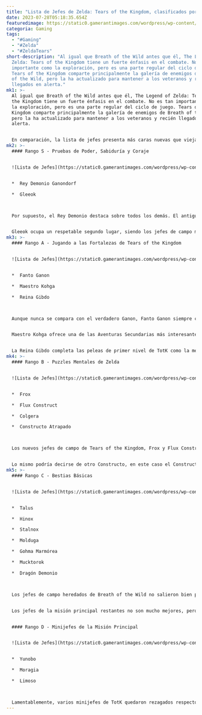 ```yaml
---
title: "Lista de Jefes de Zelda: Tears of the Kingdom, clasificados por nivel."
date: 2023-07-28T05:18:35.654Z
featuredimage: https://static0.gamerantimages.com/wordpress/wp-content/uploads/2023/07/the-legend-of-zelda-tears-of-the-kingdom-boss-tier-list.jpg?q=50&fit=contain&w=1140&h=&dpr=1.5
categoria: Gaming
tags:
  - "#Gaming"
  - "#Zelda"
  - "#ZeldaTears"
short-description: "Al igual que Breath of the Wild antes que él, The Legend of
  Zelda: Tears of the Kingdom tiene un fuerte énfasis en el combate. No es tan
  importante como la exploración, pero es una parte regular del ciclo de juego.
  Tears of the Kingdom comparte principalmente la galería de enemigos de Breath
  of the Wild, pero la ha actualizado para mantener a los veteranos y recién
  llegados en alerta."
mk1: >-
  Al igual que Breath of the Wild antes que él, The Legend of Zelda: Tears of
  the Kingdom tiene un fuerte énfasis en el combate. No es tan importante como
  la exploración, pero es una parte regular del ciclo de juego. Tears of the
  Kingdom comparte principalmente la galería de enemigos de Breath of the Wild,
  pero la ha actualizado para mantener a los veteranos y recién llegados en
  alerta.


  En comparación, la lista de jefes presenta más caras nuevas que viejas. Tears of the Kingdom hereda todos los jefes de campo de Breath of the Wild, al mismo tiempo que introduce varios nuevos de diferentes tipos. Hay mucha diversidad en las grandes peleas de Tears of the Kingdom, especialmente porque se han incorporado elementos de puzles de combate de títulos anteriores de Zelda. Lo impresionantes que son es otra cuestión, pero al menos los momentos destacados pueden ser mejores que cualquier cosa en Breath of the Wild.
mk2: >-
  #### Rango S - Pruebas de Poder, Sabiduría y Coraje


  ![Lista de Jefes](https://static0.gamerantimages.com/wordpress/wp-content/uploads/2023/06/collage-maker-06-jun-2023-09-07-pm-3053.jpg?q=50&fit=crop&w=1500&dpr=1.5 "Lista de Jefes")


  *  Rey Demonio Ganondorf

  *  Gleeok



  Por supuesto, el Rey Demonio destaca sobre todos los demás. El antiguo jefe Gerudo tiene cambios de armas, una barra de salud doble, una Gloom avanzada que destruye permanentemente Contenedores de Corazones y muchos otros trucos. Para rematar, Ganondorf es el único oponente que utiliza el Flurry Rush de Link en su contra. Todo esto se combina para crear una de las mejores representaciones de Ganondorf, y una pelea final muy memorable a cualquier nivel de habilidad.


  Gleeok ocupa un respetable segundo lugar, siendo los jefes de campo más difíciles y satisfactorios en TotK. Los Rey Gleeok son los más duros gracias a la fusión de los poderes de fuego, hielo y eléctricos de las otras tres variantes. Todos los Gleeok tienen fases dos basadas en puzles, que piden al jugador que utilice sus propios ataques contra ellos. Estos dragones de Zelda clásico ofrecen combates interesantes y poco comunes, aunque solo los expertos deberían atreverse a enfrentarlos.
mk3: >-
  #### Rango A - Jugando a las Fortalezas de Tears of the Kingdom


  ![Lista de Jefes](https://static0.gamerantimages.com/wordpress/wp-content/uploads/2023/07/zelda-totk-kohga-zonai.jpg?q=50&fit=crop&w=1500&dpr=1.5 "Lista de Jefes")


  *  Fanto Ganon

  *  Maestro Kohga

  *  Reina Gibdo



  Aunque nunca se compara con el verdadero Ganon, Fanto Ganon siempre crea tensión. Su variante en solitario está precedida por las Manos de Gloom, los sustitutos que generan nervios en lugar de los Guardianes de BotW. Por sí solas, estas manos ofrecen encuentros lo suficientemente dinámicos antes de que Fanto Ganon aparezca como un oponente humano inevitable. La variante de la misión principal aumenta el número de Ganon, cubriendo su enfoque repetitivo con pura caos. Sin embargo, son las Manos de Gloom las que realmente enfatizan la amenaza de este jefe clásico de Zelda.


  Maestro Kohga ofrece una de las Aventuras Secundarias más interesantes de TotK, mostrando el potencial de las construcciones de vehículos de los Zonai. Algunas son más impresionantes que otras, pero la cantidad de variedad en los encuentros con Kohga, combinada con un final inesperado usando una Constructo Atrapado modificado, lo convierte en un líder del clan Yiga inmensamente entretenido. Las peleas de Kohga no son las mejores, pero muestran la versatilidad del Ultrahand de Tears of the Kingdom como ninguna otra.


  La Reina Gibdo completa las peleas de primer nivel de TotK como la mejor jefa de Templo. A pesar de tener a su disposición tanto la luz como el rayo para contrarrestar la resistencia al daño de los Gibdos, los Gibdos que enjambren constantemente y los propios ataques de la Reina requieren un pensamiento rápido para superarlos. En general, la Reina Gibdo representa una fuerte fusión entre el diseño típico de jefes de Zelda y las peleas más dinámicas introducidas por los Blight Ganon de Breath of the Wild.
mk4: >-
  #### Rango B - Puzzles Mentales de Zelda


  ![Lista de Jefes](https://static0.gamerantimages.com/wordpress/wp-content/uploads/2023/07/loz-totk-colgera-1-1.jpg?q=50&fit=crop&w=1500&dpr=1.5 "Lista de Jefes")


  *  Frox

  *  Flux Construct

  *  Colgera

  *  Constructo Atrapado



  Los nuevos jefes de campo de Tears of the Kingdom, Frox y Flux Construct, son ejercicios satisfactorios de las mecánicas del juego. Un Frox que carga desde la oscuridad de las Profundidades puede asustar a los nuevos jugadores, pero con suficientes explosivos y armas contundentes, se convierten en excelentes objetivos para obtener recursos. Los Flux Constructs son una serie de puzles de brazos de fuerza, y los Constructos de mayor nivel ofrecen múltiples soluciones para jugadores creativos. Gracias a los buenos botines, estos seguirán siendo divertidos, aunque repetitivos, durante todo el tiempo de juego de Tears of the Kingdom.


  Lo mismo podría decirse de otro Constructo, en este caso el Constructo Atrapado. Es una decepción después de la preparación para el Templo del Espíritu, ya que es solo una pelea de boxeo simple que se puede resolver fácilmente con los Cañones Zonai, pero su estética hace que sea un espectáculo fantástico. Si bien no es un duelo de gigantes robóticos, el jefe del Templo del Viento, Colgera, tiene un sentido de estilo similar. La pelea es fácil, pero su gran escala combinada con la satisfactoria movilidad aérea de Tears of the Kingdom hace que la bestia gigante sea una excelente manera de mostrarse en lo alto del cielo.
mk5: >-
  #### Rango C - Bestias Básicas


  ![Lista de Jefes](https://static0.gamerantimages.com/wordpress/wp-content/uploads/2023/07/the-legend-of-zelda-tears-of-the-kingdom-totk-stone-battle-talus-upscaled.jpg?q=50&fit=crop&w=1500&dpr=1.5 "Lista de Jefes")


  *  Talus

  *  Hinox

  *  Stalnox

  *  Molduga

  *  Gohma Marmórea

  *  Mucktorok

  *  Dragón Demonio



  Los jefes de campo heredados de Breath of the Wild no salieron bien parados. Los Talus de Batalla simplemente tienen más interactividad Ascend que sus versiones anteriores, lo que sigue siendo más características nuevas que pueden reclamar los Hinox y Stalnox. Las Moldugas fueron especialmente afectadas en la transición del juego, ya que la falta de bombas gratuitas y la colocación irregular de plataformas pueden hacer que estos habitantes del desierto sean francamente frustrantes.


  Los jefes de la misión principal restantes no son mucho mejores, pero al menos no son una tarea ardua. La forma de tiburón de lodo de Mucktorok es una culminación visualmente atractiva para el Templo del Agua, pero el jefe es extremadamente vulnerable al agua. Lo mismo se puede decir de la Gohma Marmórea del Templo del Fuego, solo que con el poder del Sabio Yunobo. Lo más básico de todo es la forma de Dragón Demonio de Ganondorf, que es difícil de perder. Es una vuelta de victoria deliberada y ofrece un mejor espectáculo que el Ganon Bestia Oscura de BotW, pero sigue sin ser mucho como jefe final.


  #### Rango D - Minijefes de la Misión Principal


  ![Lista de Jefes](https://static0.gamerantimages.com/wordpress/wp-content/uploads/2023/07/f1h6jflayaexphn.jpg?q=50&fit=crop&w=1500&dpr=1.5 "Lista de Jefes")


  *  Yunobo

  *  Moragia

  *  Limoso



  Lamentablemente, varios minijefes de TotK quedaron rezagados respecto a sus pares. Yunobo y Moragia son ambos intentos de una estructura de jefes de tres golpes, y Moragia también es una impresionante pieza de vuelo. Desafortunadamente, son encuentros muy sencillos, y el Limoso es un enemigo modificado que es simplemente una versión más débil del Mucktorok. Estos enemigos aportan variedad a la misión principal, pero son apenas obstáculos en la gran aventura que es Tears of the Kingdom.
---
```

